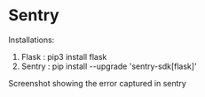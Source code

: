 # Sentry

Installations:
1. Flask : pip3 install flask
2. Sentry : pip install --upgrade 'sentry-sdk[flask]'

Screenshot showing the error captured in sentry
